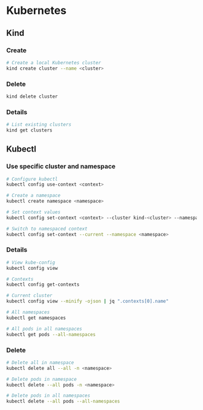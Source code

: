 # Kubernetes

## Kind

### Create

```sh
# Create a local Kubernetes cluster
kind create cluster --name <cluster>
```

### Delete

```sh
kind delete cluster
```
### Details

```sh
# List existing clusters
kind get clusters
```

## Kubectl

### Use specific cluster and namespace

```sh
# Configure kubectl
kubectl config use-context <context>

# Create a namespace
kubectl create namespace <namespace>

# Set context values
kubectl config set-context <context> --cluster kind-<cluster> --namespace <namespace>

# Switch to namespaced context
kubectl config set-context --current --namespace <namespace>
```

### Details
```sh
# View kube-config
kubectl config view

# Contexts
kubectl config get-contexts

# Current cluster
kubectl config view --minify -ojson | jq ".contexts[0].name"

# All namespaces
kubectl get namespaces

# All pods in all namespaces
kubectl get pods --all-namespaces
```

### Delete

```sh
# Delete all in namespace
kubectl delete all --all -n <namespace>

# Delete pods in namespace
kubectl delete --all pods -n <namespace>

# Delete pods in all namespaces
kubectl delete --all pods --all-namespaces
```
